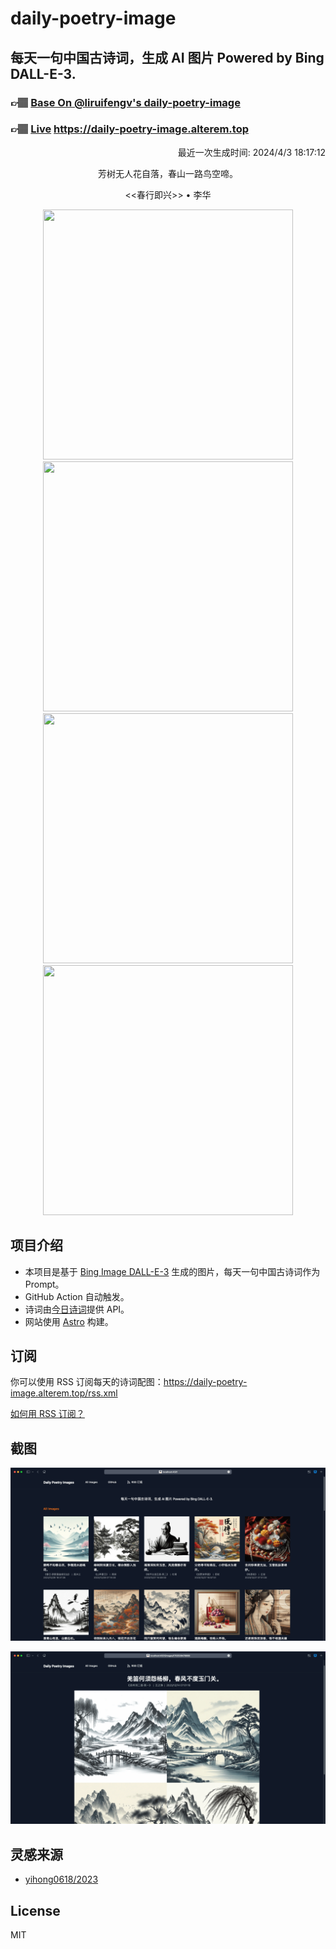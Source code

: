 
# daily-poetry-image

## 每天一句中国古诗词，生成 AI 图片 Powered by Bing DALL-E-3.

### 👉🏽 [Base On @liruifengv's daily-poetry-image](https://github.com/liruifengv/daily-poetry-image)

### 👉🏽 [Live](https://daily-poetry-image.alterem.top/) https://daily-poetry-image.alterem.top

<p align="right">
  最近一次生成时间: 2024/4/3 18:17:12
</p>
<p align="center">
芳树无人花自落，春山一路鸟空啼。
</p>
<p align="center">
<<春行即兴>> • 李华
</p>
<p align="center">
<img src="https://tse3.mm.bing.net/th/id/OIG3.Fs5GOvu7AYYjSJoiyapD" height="400" width="400" />
<img src="https://tse3.mm.bing.net/th/id/OIG3.p0dCKvpMH.eOX9YCtHFl" height="400" width="400" />
<img src="https://tse4.mm.bing.net/th/id/OIG3.JzULMhsmMM.d4rWw_HLX" height="400" width="400" />
<img src="https://tse2.mm.bing.net/th/id/OIG3.Omm7DdEJsRbWGtgiCeGJ" height="400" width="400" />
</p>

## 项目介绍

-   本项目是基于 [Bing Image DALL-E-3](https://www.bing.com/images/create) 生成的图片，每天一句中国古诗词作为 Prompt。
-   GitHub Action 自动触发。
-   诗词由[今日诗词](https://www.jinrishici.com/)提供 API。
-   网站使用 [Astro](https://astro.build) 构建。

## 订阅

你可以使用 RSS 订阅每天的诗词配图：https://daily-poetry-image.alterem.top/rss.xml

[如何用 RSS 订阅？](https://zhuanlan.zhihu.com/p/55026716)

## 截图

![图片列表](./screenshots/Snipaste_2023-12-28_21-00-26.png)

![图片详情](./screenshots/Snipaste_2023-12-28_21-00-53.png)

## 灵感来源

-   [yihong0618/2023](https://github.com/yihong0618/2023)

## License

MIT
